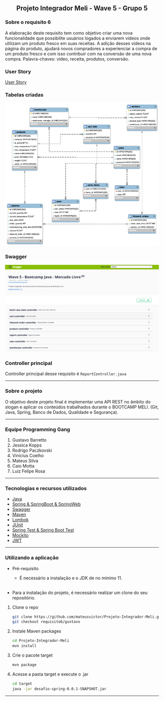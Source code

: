 <div id="top"></div>
<!--
*** Thanks for checking out the Best-README-Template. If you have a suggestion
*** that would make this better, please fork the repo and create a pull request
*** or simply open an issue with the tag "enhancement".
*** Don't forget to give the project a star!
*** Thanks again! Now go create something AMAZING! :D
-->



<!-- PROJECT SHIELDS -->
<!--
*** I'm using markdown "reference style" links for readability.
*** Reference links are enclosed in brackets [ ] instead of parentheses ( ).
*** See the bottom of this document for the declaration of the reference variables
*** for contributors-url, forks-url, etc. This is an optional, concise syntax you may use.
*** https://www.markdownguide.org/basic-syntax/#reference-style-links
-->

<!-- PROJECT LOGO -->
<br />
<div align="center">
  <h2 align="center">Projeto Integrador Meli - Wave 5 - Grupo 5</h2>
</div> 

### Sobre o requisito 6
A elaboração deste requisito tem como objetivo criar uma nova funcionalidade que possibilite usuários logados a enviarem vídeos onde utilizam um produto fresco em suas receitas. A adição desses vídeos na página do produto, ajudará novos compradores a experienciar a compra de um produto fresco e com isso contribuir com na conversão de uma nova compra.
Palavra-chaves: vídeo, receita, produtos, conversão.

### User Story
[User Story](./screenshots/requisito-6-report.pdf)

### Tabelas criadas
![Database Schema Video - V1.0](./screenshots/der-db-gustavo.png)

### Swagger
![Database Schema Video - V1.0](./screenshots/swagger-gustavo.png)


### Controller principal
Controller principal desse requisito é `ReportController.java`

---

<!-- ABOUT THE PROJECT -->
### Sobre o projeto
O objetivo deste projeto final é implementar uma API REST no âmbito do slogan e aplicar os conteúdos trabalhados durante o BOOTCAMP MELI. (Git, Java, Spring, Banco de Dados, Qualidade e Segurança).

---
### Equipe Programming Gang
1. Gustavo Barretto
2. Jessica Kopps
3. Rodrigo Paczkovski
4. Vinícius Coelho
5. Mateus Silva
6. Caio Motta
7. Luiz Felipe Rosa

---
### Tecnologias e recursos utilizados

* [Java](https://www.java.com/pt-BR/)
* [Spring & SpringBoot & SpringWeb](https://spring.io/)
* [Swagger](https://swagger.io/)
* [Maven](https://maven.apache.org/)
* [Lombok](https://projectlombok.org/)
* [JUnit](https://junit.org)
* [Spring Test & Spring Boot Test](https://spring.io/)
* [Mockito](https://site.mockito.org)
* [JWT](https://jwt.io/)

---
<!-- GETTING STARTED -->
### Utilizando a aplicação
- Pré-requisito
    - É necessário a instalação e o JDK de no mínimo 11.    
      <br>

- Para a instalação do projeto, é necessário realizar um clone do seu repositório.


1. Clone o repo
   ```sh
   git clone https://github.com/mateusvictor/Projeto-Integrador-Meli.git
   git checkout requisito6/gustavo
   ```
2. Instale Maven packages
   ```sh
   cd Projeto-Integrador-Meli
   mvn install
   ```
3. Crie o pacote target
   ```sh
   mvn package
   ```
4. Acesse a pasta target e execute o .jar
    ```sh
    cd target
    java -jar desafio-spring-0.0.1-SNAPSHOT.jar
    ```

---
